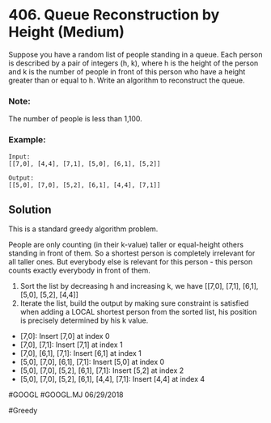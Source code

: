 # 406. Queue Reconstruction by Height (Medium)

Suppose you have a random list of people standing in a queue. Each person is described by a pair of integers (h, k), where h is the height of the person and k is the number of people in front of this person who have a height greater than or equal to h. Write an algorithm to reconstruct the queue.

### Note:
The number of people is less than 1,100.

### Example:
```
Input:
[[7,0], [4,4], [7,1], [5,0], [6,1], [5,2]]

Output:
[[5,0], [7,0], [5,2], [6,1], [4,4], [7,1]]
```

## Solution
This is a standard greedy algorithm problem.

People are only counting (in their k-value) taller or equal-height others standing in front of them. So a shortest person is completely irrelevant for all taller ones. But everybody else is relevant for this person - this person counts exactly everybody in front of them. 
1. Sort the list by decreasing h and increasing k, we have
   [[7,0], [7,1], [6,1], [5,0], [5,2], [4,4]]
2. Iterate the list, build the output by making sure constraint is satisfied when adding a LOCAL shortest person from the sorted list, his position is precisely determined by his k value.
  - [7,0]: Insert [7,0] at index 0
  - [7,0], [7,1]: Insert [7,1] at index 1
  - [7,0], [6,1], [7,1]: Insert [6,1] at index 1
  - [5,0], [7,0], [6,1], [7,1]: Insert [5,0] at index 0
  - [5,0], [7,0], [5,2], [6,1], [7,1]: Insert [5,2] at index 2
  - [5,0], [7,0], [5,2], [6,1], [4,4], [7,1]: Insert [4,4] at index 4

#GOOGL
#GOOGL.MJ 06/29/2018

#Greedy
